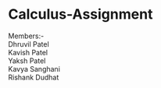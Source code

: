 # Calculus-Assignment
Members:- </br>
Dhruvil Patel</br>
Kavish Patel</br>
Yaksh Patel</br>
Kavya Sanghani</br>
Rishank Dudhat</br>

